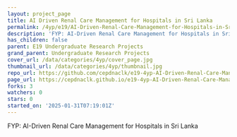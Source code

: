 ```yaml
---
layout: project_page
title: AI Driven Renal Care Management for Hospitals in Sri Lanka
permalink: /4yp/e19/AI-Driven-Renal-Care-Management-for-Hospitals-in-Sri-Lanka/
description: 'FYP: AI-Driven Renal Care Management for Hospitals in Sri Lanka'
has_children: false
parent: E19 Undergraduate Research Projects
grand_parent: Undergraduate Research Projects
cover_url: /data/categories/4yp/cover_page.jpg
thumbnail_url: /data/categories/4yp/thumbnail.jpg
repo_url: https://github.com/cepdnaclk/e19-4yp-AI-Driven-Renal-Care-Management-for-Hospitals-in-Sri-Lanka
page_url: https://cepdnaclk.github.io/e19-4yp-AI-Driven-Renal-Care-Management-for-Hospitals-in-Sri-Lanka
forks: 3
watchers: 0
stars: 0
started_on: '2025-01-31T07:19:01Z'
---
```


FYP: AI-Driven Renal Care Management for Hospitals in Sri Lanka